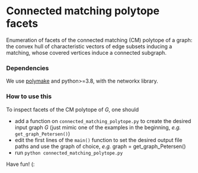 # Connected matching polytope facets 
Enumeration of facets of the connected matching (CM) polytope of a graph: the convex hull of characteristic vectors of edge subsets inducing a matching, whose covered vertices induce a connected subgraph.

### Dependencies

We use [polymake](https://polymake.org) and python>=3.8, with the networkx library.

### How to use this

To inspect facets of the CM polytope of _G_, one should

- add a function on `connected_matching_polytope.py` to create the desired input graph _G_ (just mimic one of the examples in the beginning, _e.g._ `get_graph_Petersen()`)
- edit the first lines of the `main()` function to set the desired output file paths and use the graph of choice, _e.g._ graph = get_graph_Petersen()
- run `python connected_matching_polytope.py`

Have fun! (:

